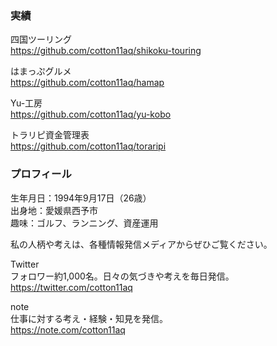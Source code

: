 ### 実績

四国ツーリング  
<https://github.com/cotton11aq/shikoku-touring>

はまっぷグルメ  
<https://github.com/cotton11aq/hamap>

Yu-工房  
<https://github.com/cotton11aq/yu-kobo>

トラリピ資金管理表  
<https://github.com/cotton11aq/toraripi>

### プロフィール

生年月日：1994年9月17日（26歳）  
出身地：愛媛県西予市  
趣味：ゴルフ、ランニング、資産運用

私の人柄や考えは、各種情報発信メディアからぜひご覧ください。  

Twitter  
フォロワー約1,000名。日々の気づきや考えを毎日発信。  
<https://twitter.com/cotton11aq>

note  
仕事に対する考え・経験・知見を発信。  
<https://note.com/cotton11aq>
